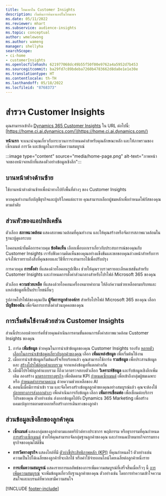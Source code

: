 ```yaml
---
title: โฮมเพจใน Customer Insights
description: เริ่มต้นการค้นหาแอปในโฮมเพจ
ms.date: 05/11/2022
ms.reviewer: mhart
ms.subservice: audience-insights
ms.topic: conceptual
author: wmelewong
ms.author: wameng
manager: shellyha
searchScope:
- ci-home
- customerInsights
ms.openlocfilehash: 621977068dc49b55f50f00e9762a4a5952d7b453
ms.sourcegitcommit: ba29fd7c89bdeba7260b4783662d8da8e1e1e30e
ms.translationtype: HT
ms.contentlocale: th-TH
ms.lasthandoff: 05/18/2022
ms.locfileid: "8768373"
---
```

# <a name="explore-customer-insights"></a>สำรวจ Customer Insights

คุณสามารถเข้าถึง [Dynamics 365 Customer Insights](https://home.ci.ai.dynamics.com/) ใน URL ต่อไปนี้: [https://home.ci.ai.dynamics.com/](https://home.ci.ai.dynamics.com/)

**หน้าแรก** จะแนะนำคุณเกี่ยวกับกระบวนการกำหนดค่าสำหรับคุณลักษณะหลัก และให้ภาพรวมของเซ็กเมนต์ การวัด และข้อมูลในการเพิ่มความสมบูรณ์

:::image type="content" source="media/home-page.png" alt-text="ภาพหน้าจอของหน้าจอหลักที่แสดงตัวอย่างข้อมูลเชิงลึก":::

## <a name="left-side-pane"></a>บานหน้าต่างด้านซ้าย

ใช้บานหน้าต่างด้านซ้ายเพื่อนำทางไปยังพื้นที่ต่างๆ ของ Customer Insights

หากคุณทำงานกับบัญชีธุรกิจและผู้บริโภคแต่ละราย คุณสามารถเลือกผู้ชมหลักเพื่อกำหนดโฟกัสของคุณตามลำดับ

## <a name="application-header"></a>ส่วนหัวของแอปพลิเคชัน

ตัวเลือก **สภาพแวดล้อม** แสดงสภาพแวดล้อมที่คุณทำงาน และให้คุณสร้างหรือจัดการสภาพแวดล้อมในฐานะผู้ดูแลระบบ

ไอคอนหน้ายิ้มคือการควบคุม **ข้อคิดเห็น** เลือกเพื่อบอกเราเกี่ยวกับประสบการณ์ของคุณกับ Customer Insights เรารับฟังความคิดเห็นของคุณอย่างแข็งขันและขอขอบคุณล่วงหน้าสำหรับการแจ้งให้เราทราบถึงสิ่งที่คุณชอบและวิธีที่เราจะสามารถใช้เพื่อปรับปรุง

การควบคุม **การตั้งค่า** ที่แสดงด้วยไอคอนรูปเฟือง ช่วยให้คุณรวบรวมรายละเอียดเซสชันสำหรับ Customer Insights และกำหนดการตั้งค่าส่วนกลางสำหรับโปรไฟล์ Microsoft 365 ของคุณ

ตัวเลือก **ความช่วยเหลือ** ที่แสดงด้วยไอคอนเครื่องหมายคำถาม ให้ลิงก์ความช่วยเหลือตามบริบทและแหล่งข้อมูลที่เป็นประโยชน์อื่นๆ

รูปภาพโปรไฟล์ของคุณเปิด **ผู้จัดการลูกค้าองค์กร** สำหรับโปรไฟล์ Microsoft 365 ของคุณ เลือก **บัญชีของฉัน** เพื่อจัดการการตั้งค่าส่วนบุคคลของคุณ

## <a name="getting-started-with-customer-insights-section"></a>การเริ่มต้นใช้งานด้วยส่วน Customer Insights

ส่วนนี้ประกอบด้วยการ์ดที่ช่วยคุณดำเนินการตามขั้นตอนการตั้งค่าสภาพแวดล้อม Customer Insights ของคุณ

1. การ์ด **เพิ่มข้อมูล** ช่วยคุณในการนำเข้าข้อมูลของคุณ Customer Insights รองรับ [หลายตัวเลือกในการนำเข้าข้อมูลเกี่ยวกับลูกค้าของคุณ](data-sources.md) เลือก **เพิ่มแหล่งข้อมูล** เพื่อเริ่มต้นใช้งาน
1. เมื่อการนำเข้าข้อมูลเริ่มต้นเสร็จเรียบร้อยแล้ว คุณสามารถใช้การ์ด **รวมข้อมูล** เพื่อประสานข้อมูลและ [สร้างโปรไฟล์ลูกค้าแบบรวม](data-unification.md) จากแหล่งข้อมูลที่แตกต่างกัน 
1. เมื่อมีโปรไฟล์ลูกค้าแบบรวม ก็ถึงเวลาตรวจสอบตัวเลือก **วิเคราะห์ข้อมูล** และรับข้อมูลเชิงลึกเพิ่มเติม ลองสร้าง [มาตรการทางธุรกิจ](measures.md) เพื่อติดตาม KPI [กำหนดเซ็กเมนต์](segments.md) เพื่อเข้าถึงกลุ่มผู้ชมเฉพาะหรือ [กำหนดค่าการคาดคะเน](predictions-overview.md) ด้วยความช่วยเหลือของ AI
1. ตอนนี้เมื่อมีการนำเข้า รวม และจัดโครงสร้างข้อมูลลูกค้าของคุณอย่างสมบูรณ์แล้ว คุณจะต้องใช้ [ปลายทางการส่งออกต่างๆ](export-destinations.md) เพื่อดำเนินการกับข้อมูล เลือก **เพิ่มการเชื่อมต่อ** เพื่อเชื่อมต่อบริการโปรดของคุณ ตัวอย่างเช่น ส่งออกข้อมูลไปยัง Dynamics 365 Marketing เพื่อสร้างแคมเปญการตลาดขาออกหรือสร้างการเดินทางของลูกค้า 

## <a name="your-customer-insights-section"></a>ส่วนข้อมูลเชิงลึกของลูกค้าคุณ

- **เซ็กเมนต์** แสดงกลุ่มของลูกค้าตามแอตทริบิวต์ทางประชากร พฤติกรรม หรือธุรกรรมที่คุณกำหนด [การสร้างเซ็กเมนต์](segments.md) ช่วยให้คุณสามารถจัดกลุ่มฐานลูกค้าของคุณ และกำหนดเป้าหมายกิจกรรมทางธุรกิจของคุณได้ดีขึ้น

- **การวัดทางธุรกิจ** แสดงไทล์ที่มี [ตัวบ่งชี้ประสิทธิภาพหลัก (KPI)](measures.md) ที่คุณกำหนดไว้ ตัวอย่างเช่น ความเป็นไปได้เฉลี่ยของลูกค้าที่จะเลิกใช้ หรือค่าใช้จ่ายออนไลน์โดยเฉลี่ยต่อลูกค้าหนึ่งราย

- **การเพิ่มความสมบูรณ์** แสดงรายการผลลัพธ์ของการเพิ่มความสมบูรณ์ที่เสร็จสิ้นเมื่อเร็วๆ นี้ [การเพิ่มความสมบูรณ์](enrichment-hub.md) จะเพิ่มข้อมูลเกี่ยวกับฐานลูกค้าของคุณ ตัวอย่างเช่น โดยการทำความเข้าใจความสนใจและแบรนด์ที่พวกเขามีความสนใจ


[!INCLUDE [footer-include](includes/footer-banner.md)]
